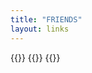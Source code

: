 ```yaml
---
title: "FRIENDS"
layout: links
---
```


{{<friend-link name="Anduin Xue" description="let today = new Beginning();" avatar="https://anduin.aiursoft.cn/avatar" url="https://anduin.aiursoft.cn" >}}
{{<friend-link name="Aimer Neige" description="Tech Otakus Save The World" avatar="https://avatars.githubusercontent.com/u/51701792?v=4" url="https://aimerneige.com/en/" >}}
{{<friend-link name="JimMoen" description="Erlang Developer." avatar="https://jimmoen.aiursoft.cn/avatar" url="https://jimmoen.aiursoft.cn/" >}}
